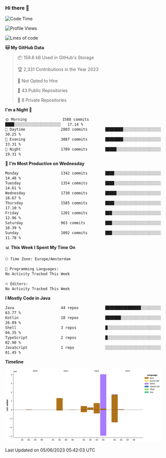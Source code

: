 ### Hi there 👋


<!--START_SECTION:waka-->
![Code Time](http://img.shields.io/badge/Code%20Time-3%2C235%20hrs%206%20mins-blue)

![Profile Views](http://img.shields.io/badge/Profile%20Views-4-blue)

![Lines of code](https://img.shields.io/badge/From%20Hello%20World%20I%27ve%20Written-8.6%20million%20lines%20of%20code-blue)

**🐱 My GitHub Data** 

> 📦 158.6 kB Used in GitHub's Storage 
 > 
> 🏆 2,331 Contributions in the Year 2023
 > 
> 🚫 Not Opted to Hire
 > 
> 📜 43 Public Repositories 
 > 
> 🔑 8 Private Repositories 
 > 
**I'm a Night 🦉** 

```text
🌞 Morning                1588 commits        ████░░░░░░░░░░░░░░░░░░░░░   17.14 % 
🌆 Daytime                2803 commits        ████████░░░░░░░░░░░░░░░░░   30.25 % 
🌃 Evening                3087 commits        ████████░░░░░░░░░░░░░░░░░   33.31 % 
🌙 Night                  1789 commits        █████░░░░░░░░░░░░░░░░░░░░   19.31 % 
```
📅 **I'm Most Productive on Wednesday** 

```text
Monday                   1342 commits        ████░░░░░░░░░░░░░░░░░░░░░   14.48 % 
Tuesday                  1354 commits        ████░░░░░░░░░░░░░░░░░░░░░   14.61 % 
Wednesday                1730 commits        █████░░░░░░░░░░░░░░░░░░░░   18.67 % 
Thursday                 1585 commits        ████░░░░░░░░░░░░░░░░░░░░░   17.10 % 
Friday                   1201 commits        ███░░░░░░░░░░░░░░░░░░░░░░   12.96 % 
Saturday                 963 commits         ███░░░░░░░░░░░░░░░░░░░░░░   10.39 % 
Sunday                   1092 commits        ███░░░░░░░░░░░░░░░░░░░░░░   11.78 % 
```


📊 **This Week I Spent My Time On** 

```text
🕑︎ Time Zone: Europe/Amsterdam

💬 Programming Languages: 
No Activity Tracked This Week

🔥 Editors: 
No Activity Tracked This Week
```

**I Mostly Code in Java** 

```text
Java                     44 repos            ████████████████░░░░░░░░░   63.77 % 
Kotlin                   18 repos            ███████░░░░░░░░░░░░░░░░░░   26.09 % 
Shell                    3 repos             █░░░░░░░░░░░░░░░░░░░░░░░░   04.35 % 
TypeScript               2 repos             █░░░░░░░░░░░░░░░░░░░░░░░░   02.90 % 
JavaScript               1 repo              ░░░░░░░░░░░░░░░░░░░░░░░░░   01.45 % 
```



**Timeline**

![Lines of Code chart](https://raw.githubusercontent.com/powercasgamer/powercasgamer/master/assets/bar_graph.png)


 Last Updated on 05/06/2023 05:42:03 UTC
<!--END_SECTION:waka-->
